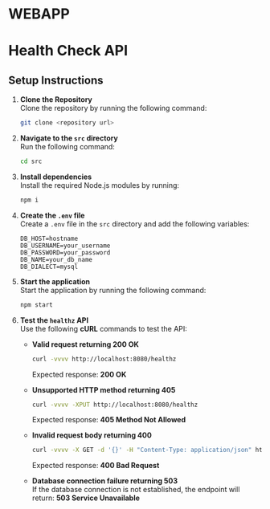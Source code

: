 # WEBAPP

# Health Check API

## Setup Instructions

1. **Clone the Repository**  
   Clone the repository by running the following command:
   ```bash
   git clone <repository url>

2. **Navigate to the `src` directory**  
   Run the following command:
   ```bash
   cd src
   
3. **Install dependencies**  
   Install the required Node.js modules by running:
   ```bash
   npm i

4. **Create the `.env` file**  
   Create a `.env` file in the `src` directory and add the following variables:
   ```dotenv
   DB_HOST=hostname
   DB_USERNAME=your_username
   DB_PASSWORD=your_password
   DB_NAME=your_db_name
   DB_DIALECT=mysql

5. **Start the application**  
   Start the application by running the following command:
   ```bash
   npm start


6. **Test the `healthz` API**  
   Use the following **cURL** commands to test the API:

   - **Valid request returning 200 OK**  
     ```bash
     curl -vvvv http://localhost:8080/healthz
     ```
     Expected response: **200 OK**

   - **Unsupported HTTP method returning 405**  
     ```bash
     curl -vvvv -XPUT http://localhost:8080/healthz
     ```
     Expected response: **405 Method Not Allowed**

   - **Invalid request body returning 400**  
     ```bash
     curl -vvvv -X GET -d '{}' -H "Content-Type: application/json" http://localhost:8080/healthz
     ```
     Expected response: **400 Bad Request**

   - **Database connection failure returning 503**  
     If the database connection is not established, the endpoint will return:
     **503 Service Unavailable**